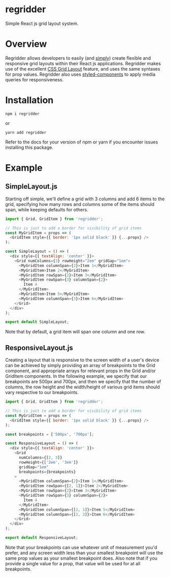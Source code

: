 # regridder

Simple React js grid layout system.

# Overview

Regridder allows developers to easily (and [simply](https://www.infoq.com/presentations/Simple-Made-Easy)) create flexible and responsive grid layouts within their React js applications. Regridder makes use of the excellent [CSS Grid Layout](https://developer.mozilla.org/en-US/docs/Web/CSS/CSS_Grid_Layout) feature, and uses the same syntaxes for prop values. Regridder also uses [styled-components](https://github.com/styled-components/styled-components) to apply media queries for responsiveness.

# Installation

`npm i regridder`

or

`yarn add regridder`

Refer to the docs for your version of npm or yarn if you encounter issues installing this package.

# Example

## SimpleLayout.js

Starting off simple, we'll define a grid with 3 columns and add 6 items to the grid, specifying how many rows and columns some of the items should span, while keeping defaults for others.

```js
import { Grid, GridItem } from 'regridder';

// This is just to add a border for visibility of grid items
const MyGridItem = props => (
  <GridItem style={{ border: '1px solid black' }} {...props} />
);

const SimpleLayout = () => (
  <div style={{ textAlign: 'center' }}>
    <Grid numColumns={3} rowHeight="2em" gridGap="1em">
      <MyGridItem columnSpan={2}>Item 1</MyGridItem>
      <MyGridItem>Item 2</MyGridItem>
      <MyGridItem rowSpan={2}>Item 3</MyGridItem>
      <MyGridItem rowSpan={3} columnSpan={2}>
        Item 4
      </MyGridItem>
      <MyGridItem>Item 5</MyGridItem>
      <MyGridItem columnSpan={3}>Item 6</MyGridItem>
    </Grid>
  </div>
);

export default SimpleLayout;
```

Note that by default, a grid item will span one column and one row.

## ResponsiveLayout.js

Creating a layout that is responsive to the screen width of a user's device can be achieved by simply providing an array of breakpoints to the Grid component, and appropriate arrays for relevant props in the Grid and/or GridItem components. In the following example, we specify that our breakpoints are 500px and 700px, and then we specify that the number of columns, the row height and the width/height of various grid items should vary respective to our breakpoints.

```js
import { Grid, GridItem } from 'regridder';

// This is just to add a border for visibility of grid items
const MyGridItem = props => (
  <GridItem style={{ border: '1px solid black' }} {...props} />
);

const breakpoints = ['500px', '700px'];

const ResponsiveLayout = () => (
  <div style={{ textAlign: 'center' }}>
    <Grid
      numColumns={[2, 3]}
      rowHeight={['2em', '3em']}
      gridGap="1em"
      breakpoints={breakpoints}
    >
      <MyGridItem columnSpan={2}>Item 1</MyGridItem>
      <MyGridItem rowSpan={[2, 1]}>Item 2</MyGridItem>
      <MyGridItem rowSpan={2}>Item 3</MyGridItem>
      <MyGridItem rowSpan={3} columnSpan={2}>
        Item 4
      </MyGridItem>
      <MyGridItem columnSpan={[2, 1]}>Item 5</MyGridItem>
      <MyGridItem columnSpan={[2, 3]}>Item 6</MyGridItem>
    </Grid>
  </div>
);

export default ResponsiveLayout;
```

Note that your breakpoints can use whatever unit of measurement you'd prefer, and any screen width less than your smallest breakpoint will use the same prop values as your smallest breakpoint does. Also note that if you provide a single value for a prop, that value will be used for at all breakpoints.
